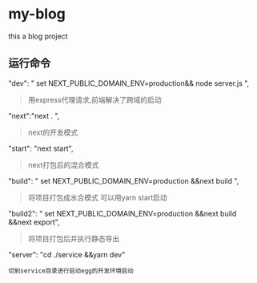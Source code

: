 <!--
 * @Description: 
 * @Author: kang
 * @Date: 2022-03-14 10:04:58
-->
# my-blog
this a blog project

## 运行命令

 "dev": "  set NEXT_PUBLIC_DOMAIN_ENV=production&& node server.js  ",

> 用express代理请求,前端解决了跨域的启动

  "next":"next  . ",

> next的开发模式

  "start": "next start",

> next打包后的混合模式



  "build": " set NEXT_PUBLIC_DOMAIN_ENV=production &&next build ",

> 将项目打包成水合模式 可以用yarn start启动

  "build2": " set NEXT_PUBLIC_DOMAIN_ENV=production &&next build  &&next export",

> 将项目打包后并执行静态导出

  "server": "cd ./service  &&yarn dev"

```
切到service目录进行启动egg的开发环境启动
```

